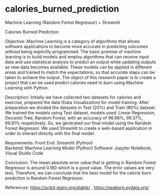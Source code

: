 # calories_burned_prediction
Machine Learning (Random Forest Regressor) + Streamlit

Calories Burned Prediction

Objective:
Machine Learning is a category of algorithms that allows software applications to become more accurate in predicting outcomes without being explicitly programmed. The basic premise of machine learning is to build models and employ algorithms that can receive input data and use statistical analysis to predict an output while updating outputs as new data becomes available. These models can be applied in different areas and trained to match the expectations, so that accurate steps can be taken to achieve the output. The object of this research paper is to create a project that can be used predict calories need to burn using Machine Learning with Python.

Description:
Initially we have collected two datasets for calories and exercise, prepared the data (Data Visualization) for model training. After preparation we divided the datasets in Test (20%) and Train (80%) dataset. 
We trained the models using Test dataset, models used: Linear Regression, Decision Tree, Random Forest, with an accuracy of 96.68%, 99.37%, 99.81% respectively.
So, we generated our final model using the Random Forest Regressor.
We used Streamlit to create a web-based application in order to interact directly with the final model.

Requirements:
Front End: Streamlit (Python)	
Backend: Machine Learning Model (Python)
Software: Jupyter Notebook, Visual Studio Code

Conclusion:
The mean absolute error value that is getting in Random Forest Regressor is around 0.180 which is a good value. The error values are very less. Therefore, we can conclude that the best model for the calorie burn prediction is Random Forest Regressor.

References: https://scikit-learn.org/stable/ , https://seaborn.pydata.org/
